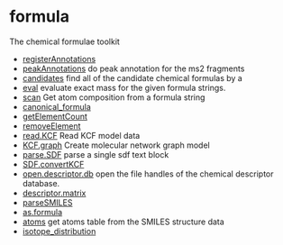 # formula

The chemical formulae toolkit

+ [registerAnnotations](formula/registerAnnotations.1) 
+ [peakAnnotations](formula/peakAnnotations.1) do peak annotation for the ms2 fragments
+ [candidates](formula/candidates.1) find all of the candidate chemical formulas by a 
+ [eval](formula/eval.1) evaluate exact mass for the given formula strings.
+ [scan](formula/scan.1) Get atom composition from a formula string
+ [canonical_formula](formula/canonical_formula.1) 
+ [getElementCount](formula/getElementCount.1) 
+ [removeElement](formula/removeElement.1) 
+ [read.KCF](formula/read.KCF.1) Read KCF model data
+ [KCF.graph](formula/KCF.graph.1) Create molecular network graph model
+ [parse.SDF](formula/parse.SDF.1) parse a single sdf text block
+ [SDF.convertKCF](formula/SDF.convertKCF.1) 
+ [open.descriptor.db](formula/open.descriptor.db.1) open the file handles of the chemical descriptor database.
+ [descriptor.matrix](formula/descriptor.matrix.1) 
+ [parseSMILES](formula/parseSMILES.1) 
+ [as.formula](formula/as.formula.1) 
+ [atoms](formula/atoms.1) get atoms table from the SMILES structure data
+ [isotope_distribution](formula/isotope_distribution.1) 
